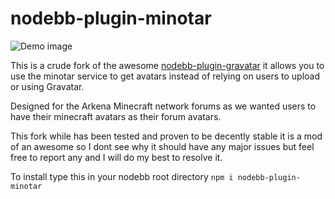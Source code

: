 # nodebb-plugin-minotar

![Demo image](http://danny.adamxp12.com/ApplicationFrameHost_2017-10-10_11-02-20.png "Demo Image")

This is a crude fork of the awesome [nodebb-plugin-gravatar](https://github.com/julianlam/nodebb-plugin-gravatar) it allows you to use the minotar service to get avatars instead of relying on users to upload or using Gravatar.

Designed for the Arkena Minecraft network forums as we wanted users to have their minecraft avatars as their forum avatars.

This fork while has been tested and proven to be decently stable it is a mod of an awesome so I dont see why it should have any major issues but feel free to report any and I will do my best to resolve it.

To install type this in your nodebb root directory
`npm i nodebb-plugin-minotar`
